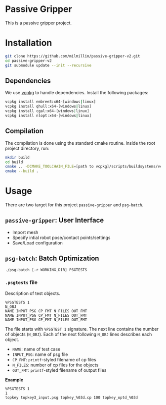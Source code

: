 # Passive Gripper

This is a passive gripper project.

# Installation

```bash
git clone https://github.com/milmillin/passive-gripper-v2.git
cd passive-gripper-v2
git submodule update --init --recursive
```
## Dependencies

We use [vcpkg](https://github.com/microsoft/vcpkg) to handle dependencies. Install the following packages:

```bash
vcpkg install embree3:x64-[windows|linux]
vcpkg install qhull:x64-[windows|linux]
vcpkg install cgal:x64-[windows|linux]
vcpkg install nlopt:x64-[windows|linux]
```

## Compilation

The compilation is done using the standard cmake routine. Inside the root project directory, run:

```bash
mkdir build
cd build
cmake .. -DCMAKE_TOOLCHAIN_FILE=[path to vcpkg]/scripts/buildsystems/vcpkg.cmake
cmake --build .

```

# Usage

There are two target for this project `passive-gripper` and `psg-batch`.

## `passive-gripper`: User Interface

- Import mesh
- Specify intial robot pose/contact points/settings
- Save/Load configuration

## `psg-batch`: Batch Optimization

```bash
./psg-batch [-r WORKING_DIR] PSGTESTS
```

### `.psgtests` file

Description of test objects.

```
%PSGTESTS 1
N_OBJ
NAME INPUT_PSG CP_FMT N_FILES OUT_FMT
NAME INPUT_PSG CP_FMT N_FILES OUT_FMT
NAME INPUT_PSG CP_FMT N_FILES OUT_FMT
```

The file starts with `%PSGTEST 1` signature. The next line contains the number of objects (`N_OBJ`).
Each of the next following `N_OBJ` lines describes each object.

- `NAME`: name of test case
- `INPUT_PSG`: name of psg file
- `CP_FMT`: `printf`-styled filename of cp files
- `N_FILES`: number of cp files for the objects
- `OUT_FMT`: `printf`-styled filename of output files

**Example**

```
%PSGTESTS 1
1
topkey topkey3_input.psg topkey_%03d.cp 100 topkey_optd_%03d
```
